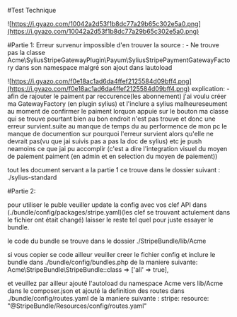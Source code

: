 #Test Technique


![https://i.gyazo.com/10042a2d53f1b8dc77a29b65c302e5a0.png](https://i.gyazo.com/10042a2d53f1b8dc77a29b65c302e5a0.png)


#Partie 1:
  Erreur survenur impossible d'en trouver la source :
    - Ne trouve pas la classe Acme\SyliusStripeGatewayPlugin\Payum\SyliusStripePaymentGatewayFactory dans son namespace malgré son ajout dans lautoload
  
  ![https://i.gyazo.com/f0e18ac1ad6da4ffef2125584d09bff4.png](https://i.gyazo.com/f0e18ac1ad6da4ffef2125584d09bff4.png)
  explication:
    - afin de rajouter le paiment par reccurence(les abonnement) j'ai voulu créer ma GatewayFactory (en plugin sylius) et l'inclure a sylius malheureseument au moment de confirmer le paiment lorquon appuie sur le bouton ma classe qui se trouve pourtant bien au bon endroit n'est pas trouve et donc une erreur survient.suite au manque de temps du au performence de mon pc le manque de documention sur pourquoi l'erreur survient alors qu'elle ne devrait pas(vu que jai suivis pas a pas la doc de sylius) etc je push neamoins ce que jai pu accomplir (c'est a dire l'integration visuel du moyen de paiement paiment (en admin et en selection du moyen de paiement))

  tout les document servant a la partie 1 ce trouve dans le dossier suivant : ./sylius-standard

#Partie 2:

pour utiliser le puble veuiller update la config avec vos clef API dans (./bundle/config/packages/stripe.yaml)(les clef se trouvant actulement dans le fichier ont était changé) laisser le reste tel quel pour juste essayer le bundle.

le code du bundle se trouve dans le dossier ./StripeBundle/lib/Acme

si vous copier se code ailleur veuiller creer le fichier config et inclure le bundle dans ./bundle/config/bundles.php de la maniere suivante: 
  Acme\StripeBundle\StripeBundle::class => ['all' => true],

et veuillez par ailleur ajouté l'autoload du namespace Acme vers lib/Acme dans le composer.json et ajouté la definition des routes dans ./bundle/config/routes.yaml de la maniere suivante :
  stripe:
    resource: "@StripeBundle/Resources/config/routes.yaml"
 